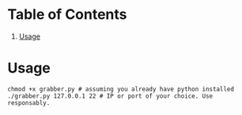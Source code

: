 
# Table of Contents

1.  [Usage](#org6abf61d)


<a id="org6abf61d"></a>

# Usage

    chmod +x grabber.py # assuming you already have python installed
    ./grabber.py 127.0.0.1 22 # IP or port of your choice. Use responsably.

